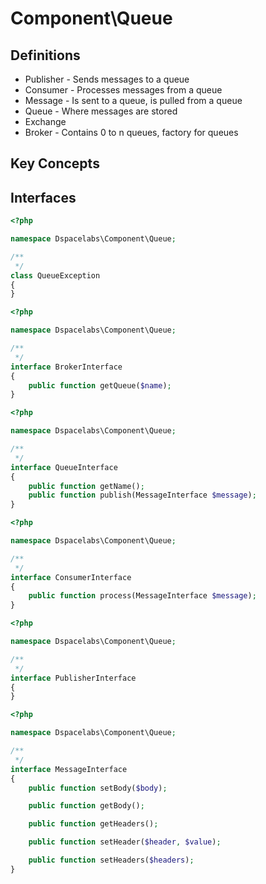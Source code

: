 Component\Queue
===============

## Definitions

* Publisher - Sends messages to a queue
* Consumer - Processes messages from a queue
* Message - Is sent to a queue, is pulled from a queue
* Queue - Where messages are stored
* Exchange
* Broker - Contains 0 to n queues, factory for queues

## Key Concepts

## Interfaces

```php
<?php

namespace Dspacelabs\Component\Queue;

/**
 */
class QueueException
{
}
```

```php
<?php

namespace Dspacelabs\Component\Queue;

/**
 */
interface BrokerInterface
{
    public function getQueue($name);
}
```

```php
<?php

namespace Dspacelabs\Component\Queue;

/**
 */
interface QueueInterface
{
    public function getName();
    public function publish(MessageInterface $message);
}
```

```php
<?php

namespace Dspacelabs\Component\Queue;

/**
 */
interface ConsumerInterface
{
    public function process(MessageInterface $message);
}
```

```php
<?php

namespace Dspacelabs\Component\Queue;

/**
 */
interface PublisherInterface
{
}
```

```php
<?php

namespace Dspacelabs\Component\Queue;

/**
 */
interface MessageInterface
{
    public function setBody($body);

    public function getBody();

    public function getHeaders();

    public function setHeader($header, $value);

    public function setHeaders($headers);
}
```
